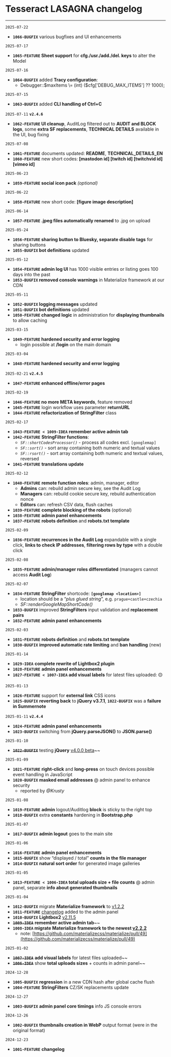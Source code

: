 # **Tesseract LASAGNA changelog**

---

`2025-07-22`

* **`1066-BUGFIX`** various bugfixes and UI enhancements

`2025-07-17`

* **`1065-FEATURE` Sheet support** for **cfg./usr./add./del. keys** to alter the Model

`2025-07-16`

* **`1064-BUGFIX`** added **Tracy configuration**:  
  * Debugger::$maxItems \= (int) ($cfg\['DEBUG\_MAX\_ITEMS'\] ?? 1000);

`2025-07-15`

* **`1063-BUGFIX`** added **CLI handling of Ctrl+C**

`2025-07-11`  **`v2.4.6 `**

* **`1062-FEATURE` UI cleanup**, AuditLog filtered out to **AUDIT and BLOCK logs**, some **extra SF replacements**, **TECHNICAL DETAILS** available in the UI, bug fixing

`2025-07-08`

* **`1061-FEATURE`** documents updated: **README**, **TECHNICAL\_DETAILS\_EN**  
* **`1060-FEATURE`** new short codes: **\[mastodon id\] \[twitch id\] \[twitchvid id\] \[vimeo id\]** 

`2025-06-23`

* **`1059-FEATURE` social icon pack** *(optional)*

`2025-06-22`

* **`1058-FEATURE`** new short code: **\[figure image description\]**

`2025-06-14`

* **`1057-FEATURE` .jpeg files automatically renamed** to .jpg on upload

`2025-05-24`

* **`1056-FEATURE` sharing button to Bluesky, separate disable tags** for sharing buttons  
* **`1055-BUGFIX` bot definitions** updated

`2025-05-12`

* **`1054-FEATURE` admin log UI** has 1000 visible entries or listing goes 100 days into the past  
* **`1053-BUGFIX` removed console warnings** in Materialize framework at our CDN

`2025-05-11`

* **`1052-BUGFIX` logging messages** updated  
* **`1051-BUGFIX` bot definitions** updated  
* **`1050-FEATURE` changed logic** in administration for **displaying thumbnails** to allow caching

`2025-03-15`

* **`1049-FEATURE` hardened security and error logging**  
  * login possible at **/login** on the main domain

`2025-03-04`

* **`1048-FEATURE` hardened security and error logging**

`2025-02-21`  **`v2.4.5 `**

* **`1047-FEATURE` enhanced offline/error pages**

`2025-02-19`

* **`1046-FEATURE` no more META keywords**, feature removed  
* **`1045-FEATURE`** login workflow uses parameter **returnURL**  
* **`1044-FEATURE` refactorization of StringFilter** class

`2025-02-17`

* **`1043-FEATURE < 1009-IDEA`** **remember active admin tab**  
* **`1042-FEATURE`** **StringFilter functions**:  
  * *`SF::shortCodesProcessor()`* \- process all codes excl. `[googlemap]`  
  * *`SF::sort()`* \- sort array containing both numeric and textual values  
  * *`SF::rsort()`* \- sort array containing both numeric and textual values, reversed  
* **`1041-FEATURE`** **translations update**

`2025-02-12`

* **`1040-FEATURE`** **remote function roles**: admin, manager, editor  
  * **Admins** can: rebuild admin secure key, see the Audit Log  
  * **Managers** can: rebuild cookie secure key, rebuild authentication nonce  
  * **Editors** can: refresh CSV data, flush caches  
* **`1039-FEATURE`** **complete blocking of the robots** (optional)  
* **`1038-FEATURE`** **admin panel enhancements**  
* **`1037-FEATURE`** **robots definition** and **robots.txt template**

`2025-02-09`

* **`1036-FEATURE`** **recurrences in the Audit Log** expandable with a single click, **links to check IP addresses**, **filtering rows by type** with a double click

`2025-02-08`

* **`1035-FEATURE`** **admin/manager roles differentiated** (managers cannot access **Audit Log**)

`2025-02-07`

* **`1034-FEATURE`** **StringFilter** shortcode: **`[googlemap <location>]`**  
  * location should be a “*plus glued string*”, e.g. `prague+castle+czechia`  
  * *SF::renderGoogleMapShortCode()*  
* **`1033-BUGFIX`** improved **StringFilters** input validation and **replacement pairs**  
* **`1032-FEATURE`** **admin panel enhancements**

`2025-02-03`

* **`1031-FEATURE`** **robots definition** and **robots.txt template**  
* **`1030-BUGFIX`** **improved automatic rate limiting** and **ban handling** (new)

`2025-01-14`

* **`1029-IDEA`** **complete rewrite of Lightbox2 plugin**  
* **`1028-FEATURE`** **admin panel enhancements**  
* **`1027-FEATURE < 1007-IDEA` add visual labels** for latest files uploaded: 🟡

`2025-01-13`

* **`1026-FEATURE`** support for **external link** CSS icons  
* **`1025-BUGFIX`** **reverting back** to **jQuery v3.7.1**, **`1022-BUGFIX`** was a **failure in Summernote**

`2025-01-11`  **`v2.4.4 `**

* **`1024-FEATURE`** **admin panel enhancements**  
* **`1023-BUGFIX`** switching from **jQuery.parseJSON()** to **JSON.parse()**

`2025-01-10`

* **~~`1022-BUGFIX`~~** testing **jQuery** [v4.0.0 beta](https://blog.jquery.com/2024/02/06/jquery-4-0-0-beta/)~~

`2025-01-09`

* **`1021-FEATURE`** **right-click** and **long-press** on touch devices possible event handling in JavaScript  
* **`1020-BUGFIX`** **masked email addresses** @ admin panel to enhance security  
  * reported by *@Krusty*

`2025-01-08`

* **`1019-FEATURE`** **admin** logout/Auditlog **block** is sticky to the right top  
* **`1018-BUGFIX`** extra **constants** hardening in **Bootstrap.php**

`2025-01-07`

* **`1017-BUGFIX`** **admin logout** goes to the main site

`2025-01-06`

* **`1016-FEATURE`** **admin panel enhancements**  
* **`1015-BUGFIX`** show “displayed / total” **counts in the file manager**  
* **`1014-BUGFIX`** **natural sort order** for generated image galleries

`2025-01-05`

* **`1013-FEATURE < 1006-IDEA` total uploads size \+ file counts** @ admin panel, separate **info about generated thumbnails**

`2025-01-04`

* **`1012-BUGFIX`** migrate **Materialize framework** to [v1.2.2](https://github.com/materializecss/materialize/releases/tag/1.2.2)  
* **`1011-FEATURE`** [changelog](https://github.com/GSCloud/lasagna/blob/master/CHANGELOG.md) added to the admin panel  
* **`1010-BUGFIX`** **Lightbox2** [v2.11.5](https://github.com/lokesh/lightbox2/releases/tag/v2.11.5)  
* **~~`1009-IDEA`~~** **remember active admin tab**~~  
* **`1008-IDEA` migrate Materialize framework to the newest [v2.2.2](https://github.com/materializecss/materialize/releases/tag/v2.2.2)**  
  * note: [https://github.com/materializecss/materialize/pull/49](https://github.com/materializecss/materialize/pull/49)

`2025-01-02`

* **~~`1007-IDEA`~~** **add visual labels** for latest files uploaded~~  
* **~~`1006-IDEA`~~** show **total uploads sizes** \+ counts in admin panel~~

`2024-12-28`

* **`1005-BUGFIX`** **regression** in a new CDN hash after global cache flush  
* **`1004-FEATURE`** **StringFilters** CZ/SK replacements update

`2024-12-27`

* **`1003-BUGFIX`** **admin panel core timings** info JS console errors

`2024-12-26`

* **`1002-BUGFIX`** **thumbnails creation in WebP** output format (were in the original format)

`2024-12-23`

* **`1001-FEATURE`** **changelog**

